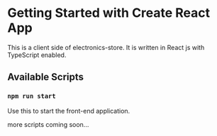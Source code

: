# Getting Started with Create React App

This is a client side of electronics-store. It is written in React js with TypeScript enabled.

## Available Scripts

### `npm run start`
Use this to start the front-end application.

more scripts coming soon...